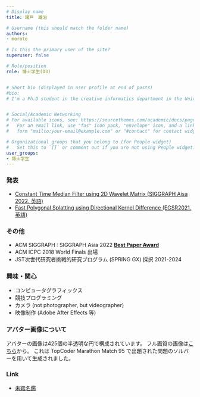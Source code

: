```yaml
---
# Display name
title: 諸戸　雄治

# Username (this should match the folder name)
authors: 
- moroto

# Is this the primary user of the site?
superuser: false

# Role/position
role: 博士学生(D3)


# Short bio (displayed in user profile at end of posts)
#bio: 
# I'm a Ph.D student in the creative informatics department in the University of Tokyo


# Social/Academic Networking
# For available icons, see: https://sourcethemes.com/academic/docs/page-builder/#icons
#   For an email link, use "fas" icon pack, "envelope" icon, and a link in the
#   form "mailto:your-email@example.com" or "#contact" for contact widget.

# Organizational groups that you belong to (for People widget)
#   Set this to `[]` or comment out if you are not using People widget.
user_groups:
- 博士学生
---
```



### 発表
- [Constant Time Median Filter using 2D Wavelet Matrix (SIGGRAPH Aisa 2022. 英語)](../../../en/publication/sigga22_wmatrix_median/)
- [Fast Polygonal Splatting using Directional Kernel Difference (EGSR2021. 英語)](../../../en/publication/egsr21_blur/)

### その他
- ACM SIGGRAPH : SIGGRAPH Asia 2022 [**Best Paper Award**](https://sa2022.siggraph.org/en/attend/award-winners/)
- ACM ICPC 2018 World Finals 出場
- JST次世代研究者挑戦的研究プログラム (SPRING GX) 採択 2021-2024

### 興味・関心
- コンピュータグラフィックス
- 競技プログラミング
- カメラ (not photographer, but videographer)
- 映像制作 (Adobe After Effects 等)

### アバター画像について
アバターの画像は425個の半透明な円で構成されています。
フル画質の画像は[こちら](./avatar.jpg)から。
これは TopCoder Marathon Match 95 で出題された問題のソルバーを用いて生成されました。


### Link
- [未踏名鑑](https://scrapbox.io/mitou-meikan/%E8%AB%B8%E6%88%B8_%E9%9B%84%E6%B2%BB)
